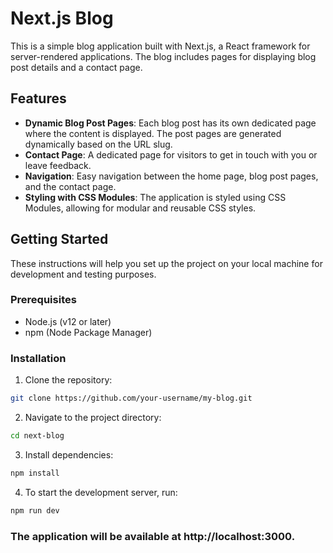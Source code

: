 # Next.js Blog

This is a simple blog application built with Next.js, a React framework for server-rendered applications. The blog includes pages for displaying blog post details and a contact page.

## Features

- **Dynamic Blog Post Pages**: Each blog post has its own dedicated page where the content is displayed. The post pages are generated dynamically based on the URL slug.
- **Contact Page**: A dedicated page for visitors to get in touch with you or leave feedback.
- **Navigation**: Easy navigation between the home page, blog post pages, and the contact page.
- **Styling with CSS Modules**: The application is styled using CSS Modules, allowing for modular and reusable CSS styles.

## Getting Started

These instructions will help you set up the project on your local machine for development and testing purposes.

### Prerequisites

- Node.js (v12 or later)
- npm (Node Package Manager)

### Installation

1. Clone the repository:

```bash
git clone https://github.com/your-username/my-blog.git
```
2. Navigate to the project directory:

```bash
cd next-blog
```

3. Install dependencies:

```bash
npm install
```

4. To start the development server, run:

```bash
npm run dev
```
### The application will be available at http://localhost:3000.